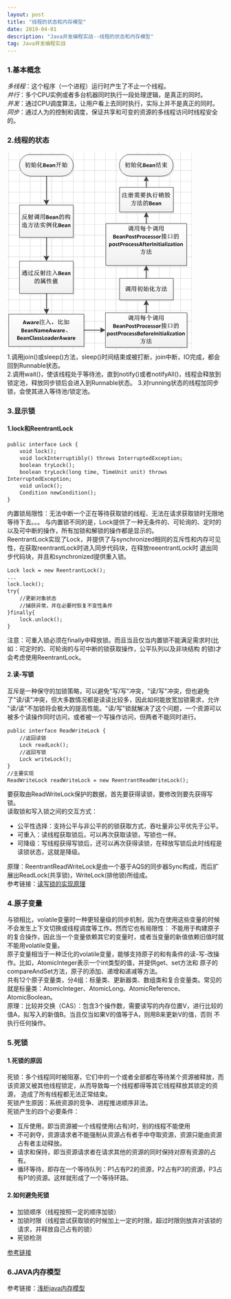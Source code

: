 ```yaml
---
layout: post
title: "线程的状态和内存模型"
date: 2019-04-01
description: "Java并发编程实战--线程的状态和内存模型"
tag: Java并发编程实战
---
```

### 1.基本概念
*多线程*：这个程序（一个进程）运行时产生了不止一个线程。  
*并行*：多个CPU实例或者多台机器同时执行一段处理逻辑，是真正的同时。  
*并发*：通过CPU调度算法，让用户看上去同时执行，实际上并不是真正的同时。  
*同步*：通过人为的控制和调度，保证共享和可变的资源的多线程访问时线程安全的。
### 2.线程的状态
![多线程状态](/images/article/spring/spring-init.jpg "多线程状态")  
1.调用join()或sleep()方法，sleep()时间结束或被打断，join中断，IO完成，都会回到Runnable状态。  
2.调用wait()，使该线程处于等待池，直到notify()或者notifyAll()，线程会释放到锁定池，释放同步锁后会进入到Runnable状态。
3.对running状态的线程加同步锁，会使其进入等待池/锁定池。
### 3.显示锁
#### 1.lock和ReentrantLock
```
public interface Lock {
    void lock();
    void lockInterruptibly() throws InterruptedException;
    boolean tryLock();
    boolean tryLock(long time, TimeUnit unit) throws InterruptedException;
    void unlock();
    Condition newCondition();
}
```
内置锁局限性：无法中断一个正在等待获取锁的线程、无法在请求获取锁时无限地等待下去。。。
与内置锁不同的是，Lock提供了一种无条件的、可轮询的、定时的以及可中断的操作，所有加锁和解锁的操作都是显示的。  
ReentrantLock实现了Lock，并提供了与synchronized相同的互斥性和内存可见性，在获取reentrantLock时进入同步代码块，在释放reeentrantLock时
退出同步代码块，并且和synchronized提供重入锁。  
```
Lock lock = new ReentrantLock();
...
lock.lock();
try{
    //更新对象状态
    //捕获异常，并在必要时恢复不变性条件
}finally{
    lock.unlock();
}
```
注意：可重入锁必须在finally中释放锁。而且当且仅当内置锁不能满足需求时(比如：可定时的、可轮询的与可中断的锁获取操作，公平队列以及非块结构
的锁)才会考虑使用ReentrantLock。
#### 2.读-写锁
互斥是一种保守的加锁策略，可以避免"写/写"冲突，"读/写"冲突，但也避免了"读/读"冲突，但大多数情况都是读读比较多，因此如何能放宽加锁需求，允许
"读/读"不加锁将会极大的提高性能。"读/写"锁就解决了这个问题，一个资源可以被多个读操作同时访问，或者被一个写操作访问，但两者不能同时进行。  
```
public interface ReadWriteLock {
    //返回读锁
    Lock readLock();
    //返回写锁
    Lock writeLock();
}
//主要实现
ReadWriteLock readWriteLock = new ReentrantReadWriteLock();
```
要获取由ReadWriteLock保护的数据，首先要获得读锁，要修改则要先获得写锁。  
读取锁和写入锁之间的交互方式：  
- 公平性选择：支持公平与非公平的的锁获取方式，吞吐量非公平优先于公平。
- 可重入：读线程获取锁后，可以再次获取读锁，写锁也一样。
- 可降级：写线程获得写锁后，还可以再次获得读锁，在释放写锁后此时线程是读锁状态，这就是降级。  

原理：ReentrantReadWriteLock是由一个基于AQS的同步器Sync构成，而后扩展出ReadLock(共享锁)，WriteLock(排他锁)所组成。  
参考链接：[读写锁的实现原理](https://mp.weixin.qq.com/s/WyXmOFmwwGF5_YjxzKgOJA)
### 4.原子变量
与锁相比，volatile变量时一种更轻量级的同步机制，因为在使用这些变量的时候不会发生上下文切换或线程调度等工作。然而它也有局限性：
不能用于构建原子的复合操作，因此当一个变量依赖其它的变量时，或者当变量的新值依赖旧值时就不能用volatile变量。  
原子变量相当于一种泛化的volatile变量，能够支持原子的和有条件的读-写-改操作。比如，AtomicInteger表示一个int类型的值，并提供get、set方法和
原子的compareAndSet方法，原子的添加、递增和递减等方法。  
共有12个原子变量类，分4组：标量类、更新器类、数组类和复合变量类。常见的就是标量类：AtomicInteger、AtomicLong、AtomicReference、AtomicBoolean。  
原理：比较并交换（CAS）：包含3个操作数，需要读写的内存位置V，进行比较的值A，拟写入的新值B。当且仅当如果V的值等于A，则用B来更新V的值，否则
不执行任何操作。
### 5.死锁 
#### 1.死锁的原因
死锁：多个线程同时被阻塞，它们中的一个或者全部都在等待某个资源被释放，而该资源又被其他线程锁定，从而导致每一个线程都得等其它线程释放其锁定的资源，
造成了所有线程都无法正常结束。  
死锁产生原因：系统资源的竞争、进程推进顺序非法。  
死锁产生的四个必要条件：  
- 互斥使用，即当资源被一个线程使用(占有)时，别的线程不能使用
- 不可剥夺，资源请求者不能强制从资源占有者手中夺取资源，资源只能由资源占有者主动释放。
- 请求和保持，即当资源请求者在请求其他的资源的同时保持对原有资源的占有。
- 循环等待，即存在一个等待队列：P1占有P2的资源，P2占有P3的资源，P3占有P1的资源。这样就形成了一个等待环路。

#### 2.如何避免死锁
- 加锁顺序（线程按照一定的顺序加锁）
- 加锁时限（线程尝试获取锁的时候加上一定的时限，超过时限则放弃对该锁的请求，并释放自己占有的锁）
- 死锁检测

[参考链接](https://www.cnblogs.com/xiaoxi/p/8311034.html)
### 6.JAVA内存模型
参考链接：[浅析java内存模型](https://www.cnblogs.com/lewis0077/p/5143268.html)
